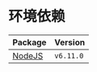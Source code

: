 # 环境依赖

Package          | Version
:--------------- | :--------
[NodeJS][nodejs] | `v6.11.0`


[nodejs]: https://nodejs.org/
